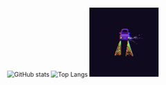 ![GitHub stats](https://github-readme-stats.vercel.app/api?username=Seif-S&show_icons=true&theme=midnight-purple&rank_icon=github&include_all_commits=true&hide=contribs)
![Top Langs](https://github-readme-stats.vercel.app/api/top-langs/?username=Seif-S&show_icons=true&theme=midnight-purple&layout=compact)
<img src="giphy.webp" width="160" height="160">

<!-- 
**Seif-S/Seif-S** is a ✨ _special_ ✨ repository because its `README.md` (this file) appears on your GitHub profile. 
-->
